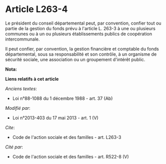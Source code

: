 # Article L263-4

Le président du conseil départemental peut, par convention, confier tout ou partie de la gestion du fonds prévu à l'article
L. 263-3 à une ou plusieurs communes ou à un ou plusieurs établissements publics de coopération intercommunale. 

Il peut confier, par convention, la gestion financière et comptable du fonds départemental, sous sa responsabilité et son
contrôle, à un organisme de sécurité sociale, une association ou un groupement d'intérêt public.

**Nota:**



**Liens relatifs à cet article**

_Anciens textes_:

  - Loi n°88-1088 du 1 décembre 1988 - art. 37 (Ab)

_Modifié par_:

  - Loi n°2013-403 du 17 mai 2013 - art. 1 (V)

_Cite_:

  - Code de l'action sociale et des familles - art. L263-3

_Cité par_:

  - Code de l'action sociale et des familles - art. R522-8 (V)
